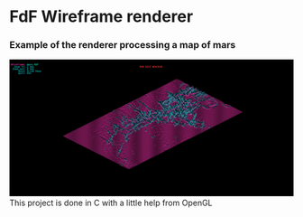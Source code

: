 # FdF Wireframe renderer
### Example of the renderer processing a map of mars
![alt text](https://github.com/ssalaues/fdf/blob/cca5b940ccf8e999c8e3a1895a438100286a80fe/srcs/mars-example.png "Render of Mars Map")
This project is done in C with a little help from OpenGL
